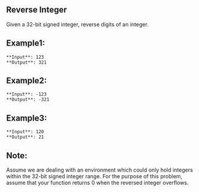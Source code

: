 ## Reverse Integer

Given a 32-bit signed integer, reverse digits of an integer.
## Example1:
```
**Input**: 123
**Output**: 321
```
## Example2:
```
**Input**: -123
**Output**: -321
```
## Example3:
```
**Input**: 120
**Output**: 21
```
## Note:
Assume we are dealing with an environment which could only hold integers within the 32-bit signed integer range. For the purpose of this problem, assume that your function returns 0 when the reversed integer overflows.